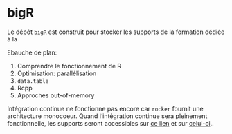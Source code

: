 
<!-- README.md is generated from README.Rmd. Please edit that file -->

# bigR

<!-- badges: start -->

<!-- badges: end -->

Le dépôt `bigR` est construit pour stocker les supports de la formation
dédiée à la

Ebauche de plan:

1.  Comprendre le fonctionnement de R
2.  Optimisation: parallélisation
3.  `data.table`
4.  Rcpp
5.  Approches out-of-memory

Intégration continue ne fonctionne pas encore car `rocker` fournit une
architecture monocoeur. Quand l’intégration continue sera pleinement
fonctionnelle, les supports seront accessibles sur [ce
lien](https://gitlab.com/linogaliana/bigr/-/jobs/artifacts/master/download?job=article)
et sur
[celui-ci](https://gitlab.com/linogaliana/bigr/-/jobs/artifacts/master/download?job=article2)..
